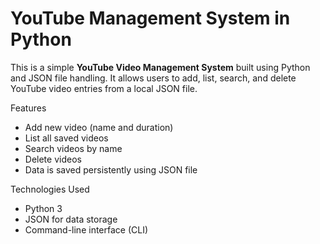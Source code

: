 # YouTube Management System in Python

This is a simple **YouTube Video Management System** built using Python and JSON file handling. It allows users to add, list, search, and delete YouTube video entries from a local JSON file.

 Features

- Add new video (name and duration)
- List all saved videos
- Search videos by name
- Delete videos
- Data is saved persistently using JSON file

 Technologies Used

- Python 3
- JSON for data storage
- Command-line interface (CLI)

